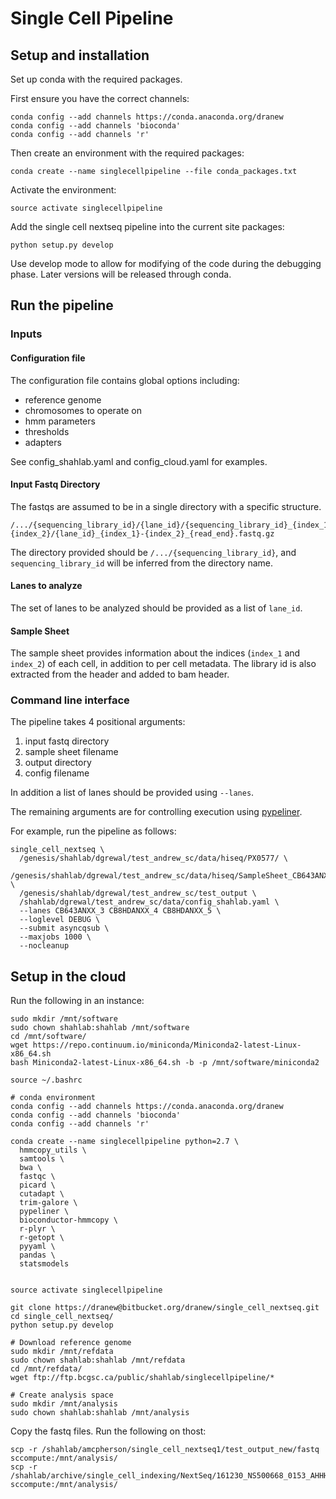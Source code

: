 # Single Cell Pipeline

## Setup and installation

Set up conda with the required packages.

First ensure you have the correct channels:

```
conda config --add channels https://conda.anaconda.org/dranew
conda config --add channels 'bioconda'
conda config --add channels 'r'
```

Then create an environment with the required packages:

```
conda create --name singlecellpipeline --file conda_packages.txt
```

Activate the environment:

```
source activate singlecellpipeline
```

Add the single cell nextseq pipeline into the current site packages:

```
python setup.py develop
```

Use develop mode to allow for modifying of the code during the debugging phase.
Later versions will be released through conda.

## Run the pipeline

### Inputs

#### Configuration file

The configuration file contains global options including:

* reference genome
* chromosomes to operate on
* hmm parameters
* thresholds
* adapters

See config_shahlab.yaml and config_cloud.yaml for examples.

#### Input Fastq Directory

The fastqs are assumed to be in a single directory with a specific structure.

```
/.../{sequencing_library_id}/{lane_id}/{sequencing_library_id}_{index_1}-{index_2}/{lane_id}_{index_1}-{index_2}_{read_end}.fastq.gz
```

The directory provided should be `/.../{sequencing_library_id}`, and `sequencing_library_id` will be inferred from the directory name.

#### Lanes to analyze

The set of lanes to be analyzed should be provided as a list of `lane_id`.

#### Sample Sheet

The sample sheet provides information about the indices (`index_1` and `index_2`) of each cell, in
addition to per cell metadata.  The library id is also extracted from the header and added to bam
header.

### Command line interface

The pipeline takes 4 positional arguments:

1. input fastq directory
2. sample sheet filename
3. output directory
4. config filename

In addition a list of lanes should be provided using `--lanes`.

The remaining arguments are for controlling execution using [pypeliner](http://pypeliner.readthedocs.org/).

For example, run the pipeline as follows:

```
single_cell_nextseq \
  /genesis/shahlab/dgrewal/test_andrew_sc/data/hiseq/PX0577/ \
  /genesis/shahlab/dgrewal/test_andrew_sc/data/hiseq/SampleSheet_CB643ANXX_3.csv \
  /genesis/shahlab/dgrewal/test_andrew_sc/test_output \
  /shahlab/dgrewal/test_andrew_sc/data/config_shahlab.yaml \
  --lanes CB643ANXX_3 CB8HDANXX_4 CB8HDANXX_5 \
  --loglevel DEBUG \
  --submit asyncqsub \
  --maxjobs 1000 \
  --nocleanup
```

## Setup in the cloud

Run the following in an instance:

```
sudo mkdir /mnt/software
sudo chown shahlab:shahlab /mnt/software
cd /mnt/software/
wget https://repo.continuum.io/miniconda/Miniconda2-latest-Linux-x86_64.sh
bash Miniconda2-latest-Linux-x86_64.sh -b -p /mnt/software/miniconda2

source ~/.bashrc

# conda environment
conda config --add channels https://conda.anaconda.org/dranew
conda config --add channels 'bioconda'
conda config --add channels 'r'

conda create --name singlecellpipeline python=2.7 \
  hmmcopy_utils \
  samtools \
  bwa \
  fastqc \
  picard \
  cutadapt \
  trim-galore \
  pypeliner \
  bioconductor-hmmcopy \
  r-plyr \
  r-getopt \
  pyyaml \
  pandas \
  statsmodels
  

source activate singlecellpipeline

git clone https://dranew@bitbucket.org/dranew/single_cell_nextseq.git
cd single_cell_nextseq/
python setup.py develop

# Download reference genome
sudo mkdir /mnt/refdata
sudo chown shahlab:shahlab /mnt/refdata
cd /mnt/refdata/
wget ftp://ftp.bcgsc.ca/public/shahlab/singlecellpipeline/*

# Create analysis space
sudo mkdir /mnt/analysis
sudo chown shahlab:shahlab /mnt/analysis
```

Copy the fastq files.  Run the following on thost:

```
scp -r /shahlab/amcpherson/single_cell_nextseq1/test_output_new/fastq sccompute:/mnt/analysis/
scp -r /shahlab/archive/single_cell_indexing/NextSeq/161230_NS500668_0153_AHHHWJAFXX/SampleSheet.csv sccompute:/mnt/analysis/
```




